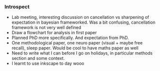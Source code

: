 ### Introspect
* Lab meeting, interesting discussion on cancellation vs sharpening of expectation in bayesian frameworked.
Was a bit confusing, cancellation framework is not very well defined
* Draw a flowchart for analysis in first paper
* Planned PhD more specifically. And expectation from PhD.
* One methodological paper, one neuro paper (visual + maybe free recall), sleep paper. Would be cool to have maths paper as well
* Need to write what I can before I go on holidays, in particular methods section and some context. 
* I learnt to use inkscape to day wooo
